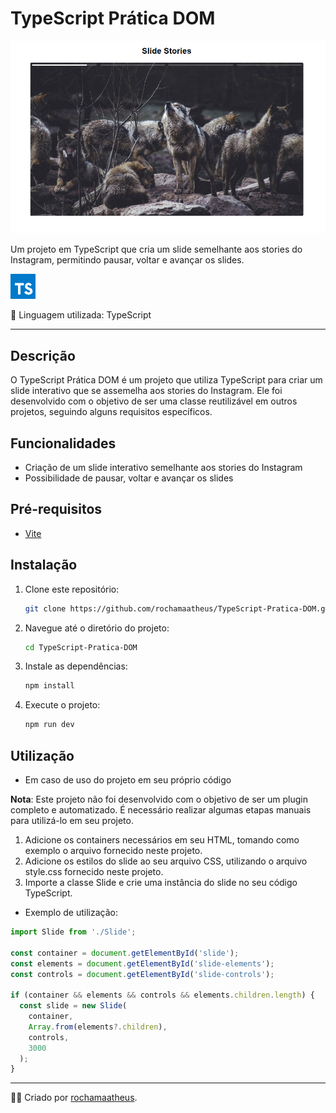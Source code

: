 # TypeScript Prática DOM

![Site Demo](site_demo.png)

Um projeto em TypeScript que cria um slide semelhante aos stories do Instagram, permitindo pausar, voltar e avançar os slides.

![Logo](logo.png)

🚀 Linguagem utilizada: TypeScript

---

## Descrição

O TypeScript Prática DOM é um projeto que utiliza TypeScript para criar um slide interativo que se assemelha aos stories do Instagram. Ele foi desenvolvido com o objetivo de ser uma classe reutilizável em outros projetos, seguindo alguns requisitos específicos.

## Funcionalidades

- Criação de um slide interativo semelhante aos stories do Instagram
- Possibilidade de pausar, voltar e avançar os slides

## Pré-requisitos

- [Vite](https://vitejs.dev/)

## Instalação

1. Clone este repositório:

   ```bash
   git clone https://github.com/rochamaatheus/TypeScript-Pratica-DOM.git
   
2. Navegue até o diretório do projeto:

   ```bash
   cd TypeScript-Pratica-DOM
   
3. Instale as dependências:

   ```bash
   npm install
   ```
   
4. Execute o projeto:

   ```bash
   npm run dev
   ```
## Utilização
- Em caso de uso do projeto em seu próprio código

**Nota**: Este projeto não foi desenvolvido com o objetivo de ser um plugin completo e automatizado. É necessário realizar algumas etapas manuais para utilizá-lo em seu projeto.

1. Adicione os containers necessários em seu HTML, tomando como exemplo o arquivo fornecido neste projeto.
2. Adicione os estilos do slide ao seu arquivo CSS, utilizando o arquivo style.css fornecido neste projeto.
3. Importe a classe Slide e crie uma instância do slide no seu código TypeScript.

- Exemplo de utilização:

```typescript
import Slide from './Slide';

const container = document.getElementById('slide');
const elements = document.getElementById('slide-elements');
const controls = document.getElementById('slide-controls');

if (container && elements && controls && elements.children.length) {
  const slide = new Slide(
    container,
    Array.from(elements?.children),
    controls,
    3000
  );
}
```
---

👨‍💻 Criado por [rochamaatheus](https://github.com/rochamaatheus).

